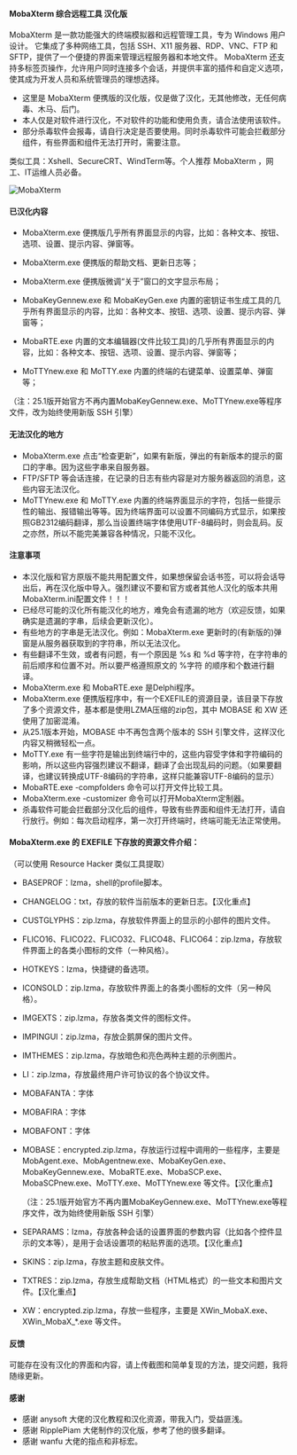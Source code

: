 #### MobaXterm 综合远程工具 汉化版
MobaXterm 是一款功能强大的终端模拟器和远程管理工具，专为 Windows 用户设计。
它集成了多种网络工具，包括 SSH、X11 服务器、RDP、VNC、FTP 和 SFTP，提供了一个便捷的界面来管理远程服务器和本地文件。
MobaXterm 还支持多标签页操作，允许用户同时连接多个会话，并提供丰富的插件和自定义选项，使其成为开发人员和系统管理员的理想选择。

- 这里是 MobaXterm 便携版的汉化版，仅是做了汉化，无其他修改，无任何病毒、木马、后门。
- 本人仅是对软件进行汉化，不对软件的功能和使用负责，请合法使用该软件。
- 部分杀毒软件会报毒，请自行决定是否要使用。同时杀毒软件可能会拦截部分组件，有些界面和组件无法打开时，需要注意。

类似工具：Xshell、SecureCRT、WindTerm等。个人推荐 MobaXterm ，网工、IT运维人员必备。

![MobaXterm](README.assets/MobaXterm.png)


#### 已汉化内容
- MobaXterm.exe 便携版几乎所有界面显示的内容，比如：各种文本、按钮、选项、设置、提示内容、弹窗等。

- MobaXterm.exe 便携版的帮助文档、更新日志等；

- MobaXterm.exe 便携版微调“关于”窗口的文字显示布局；

- MobaKeyGennew.exe 和 MobaKeyGen.exe 内置的密钥证书生成工具的几乎所有界面显示的内容，比如：各种文本、按钮、选项、设置、提示内容、弹窗等；

- MobaRTE.exe 内置的文本编辑器(文件比较工具)的几乎所有界面显示的内容，比如：各种文本、按钮、选项、设置、提示内容、弹窗等；

- MoTTYnew.exe 和 MoTTY.exe 内置的终端的右键菜单、设置菜单、弹窗等；

（注：25.1版开始官方不再内置MobaKeyGennew.exe、MoTTYnew.exe等程序文件，改为始终使用新版 SSH 引擎）


#### 无法汉化的地方
- MobaXterm.exe 点击“检查更新”，如果有新版，弹出的有新版本的提示的窗口的字串。因为这些字串来自服务器。
- FTP/SFTP 等会话连接，在记录的日志有些内容是对方服务器返回的消息，这些内容无法汉化。
- MoTTYnew.exe 和 MoTTY.exe 内置的终端界面显示的字符，包括一些提示性的输出、报错输出等等。因为终端界面可以设置不同编码方式显示，如果按照GB2312编码翻译，那么当设置终端字体使用UTF-8编码时，则会乱码。反之亦然，所以不能完美兼容各种情况，只能不汉化。


#### 注意事项
- 本汉化版和官方原版不能共用配置文件，如果想保留会话书签，可以将会话导出后，再在汉化版中导入。强烈建议不要和官方或者其他人汉化的版本共用MobaXterm.ini配置文件！！！
- 已经尽可能的汉化所有能汉化的地方，难免会有遗漏的地方（欢迎反馈，如果确实是遗漏的字串，后续会更新汉化）。
- 有些地方的字串是无法汉化。例如：MobaXterm.exe 更新时的(有新版的)弹窗是从服务器获取到的字符串，所以无法汉化。
- 有些翻译不生效，或者有问题，有一个原因是 %s 和 %d 等字符，在字符串的前后顺序和位置不对。所以要严格遵照原文的 %字符 的顺序和个数进行翻译。
- MobaXterm.exe 和 MobaRTE.exe 是Delphi程序。
- MobaXterm.exe 便携版程序中，有一个EXEFILE的资源目录，该目录下存放了多个资源文件，基本都是使用LZMA压缩的zip包，其中 MOBASE 和 XW 还使用了加密混淆。
- 从25.1版本开始，MOBASE 中不再包含两个版本的 SSH 引擎文件，这样汉化内容又稍微轻松一点。
- MoTTY.exe 有一些字符是输出到终端行中的，这些内容受字体和字符编码的影响，所以这些内容强烈建议不翻译，翻译了会出现乱码的问题。（如果要翻译，也建议转换成UTF-8编码的字符串，这样只能兼容UTF-8编码的显示）
- MobaRTE.exe -compfolders 命令可以打开文件比较工具。
- MobaXterm.exe -customizer 命令可以打开MobaXterm定制器。
- 杀毒软件可能会拦截部分汉化后的组件，导致有些界面和组件无法打开，请自行放行。例如：每次启动程序，第一次打开终端时，终端可能无法正常使用。


#### MobaXterm.exe 的 EXEFILE 下存放的资源文件介绍：
（可以使用 Resource Hacker 类似工具提取）
- BASEPROF：lzma，shell的profile脚本。

- CHANGELOG：txt，存放的软件当前版本的更新日志。【汉化重点】

- CUSTGLYPHS：zip.lzma，存放软件界面上的显示的小部件的图片文件。

- FLICO16、FLICO22、FLICO32、FLICO48、FLICO64：zip.lzma，存放软件界面上的各类小图标的文件（一种风格）。

- HOTKEYS：lzma，快捷键的备选项。

- ICONSOLD：zip.lzma，存放软件界面上的各类小图标的文件（另一种风格）。

- IMGEXTS：zip.lzma，存放各类文件的图标文件。

- IMPINGUI：zip.lzma，存放企鹅屏保的图片文件。

- IMTHEMES：zip.lzma，存放暗色和亮色两种主题的示例图片。

- LI：zip.lzma，存放最终用户许可协议的各个协议文件。

- MOBAFANTA：字体

- MOBAFIRA：字体

- MOBAFONT：字体

- MOBASE：encrypted.zip.lzma，存放运行过程中调用的一些程序，主要是 MobAgent.exe、MobAgentnew.exe、MobaKeyGen.exe、MobaKeyGennew.exe、MobaRTE.exe、MobaSCP.exe、MobaSCPnew.exe、MoTTY.exe、MoTTYnew.exe 等文件。【汉化重点】

  （注：25.1版开始官方不再内置MobaKeyGennew.exe、MoTTYnew.exe等程序文件，改为始终使用新版 SSH 引擎）

- SEPARAMS：lzma，存放各种会话的设置界面的参数内容（比如各个控件显示的文本等），是用于会话设置项的粘贴界面的选项。【汉化重点】

- SKINS：zip.lzma，存放主题和皮肤文件。

- TXTRES：zip.lzma，存放生成帮助文档（HTML格式）的一些文本和图片文件。【汉化重点】

- XW：encrypted.zip.lzma，存放一些程序，主要是 XWin_MobaX.exe、XWin_MobaX_*.exe 等文件。


#### 反馈
可能存在没有汉化的界面和内容，请上传截图和简单复现的方法，提交问题，我将随缘更新。


#### 感谢
- 感谢 anysoft 大佬的汉化教程和汉化资源，带我入门，受益匪浅。
- 感谢 RipplePiam 大佬制作的汉化版，参考了他的很多翻译。
- 感谢 wanfu 大佬的指点和非标宏。
